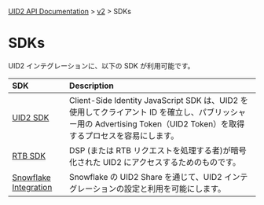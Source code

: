 [UID2 API Documentation](../../README.md) > [v2](../README.md) > SDKs

# SDKs

UID2 インテグレーションに、以下の SDK が利用可能です。

| SDK                                                 | Description                                                                                                                                                           |
| :-------------------------------------------------- | :-------------------------------------------------------------------------------------------------------------------------------------------------------------------- |
| [UID2 SDK](./client-side-identity.md)               | Client-Side Identity JavaScript SDK は、UID2 を使用してクライアント ID を確立し、パブリッシャー用の Advertising Token（UID2 Token）を取得するプロセスを容易にします。 |
| [RTB SDK](./dsp-client-v1-overview.md)              | DSP (または RTB リクエストを処理する者)が暗号化された UID2 にアクセスするためのものです。                                                                             |
| [Snowflake Integration](./snowflake_integration.md) | Snowflake の UID2 Share を通じて、UID2 インテグレーションの設定と利用を可能にします。                                                                                 |
